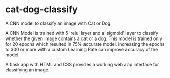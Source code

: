 # cat-dog-classify
A CNN model to classify an image with Cat or Dog.


A CNN Model is trained with 5 'relu' layer and a 'sigmoid' layer to classify whether the given image contains a cat or a dog.
This model is trained only for 20 epochs which resulted in 75% accurate model. Increasing the epochs to 300 or more with a custom Learning Rate can improve accuracy of the model.


A flask app with HTML and CSS provides a working web app interface for classifying an image.
